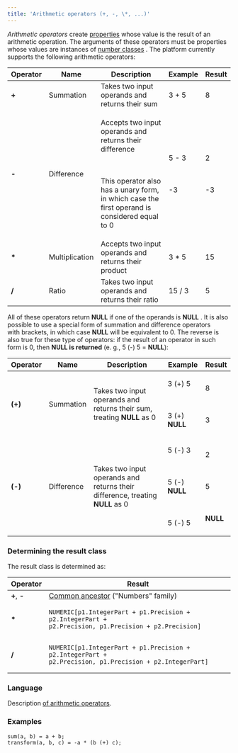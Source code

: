 ```yaml
---
title: 'Arithmetic operators (+, -, \*, ...)'
---
```


*Arithmetic operators* create [properties](Properties.md) whose value is the result of an arithmetic operation. The arguments of these operators must be properties whose values are instances of [number classes](Built-in_classes.md) . The platform currently supports the following arithmetic operators:

|Operator|Name|Description|Example|Result|
|---|---|---|---|---|
|<strong>+</strong>|Summation|Takes two input operands and returns their sum|3 + 5|8|
|<strong>-</strong>|Difference|<p>Accepts two input operands and returns their difference</p><br/><p>This operator also has a unary form, in which case the first operand is considered equal to 0</p>|<p>5 - 3</p><br/><p>-3</p>|<p>2</p><br/><p>-3</p>|
|<strong>*</strong>|Multiplication|Accepts two input operands and returns their product|3 * 5|15|
|<strong>/</strong>|Ratio|Takes two input operands and returns their ratio|15 / 3|5|

All of these operators return **NULL** if one of the operands is **NULL** . It is also possible to use a special form of summation and difference operators with brackets, in which case **NULL** will be equivalent to 0. The reverse is also true for these type of operators: if the result of an operator in such form is 0, then **NULL is returned** (e. g., 5 (-) 5 = **NULL**):

|<strong>Operator</strong>|<strong>Name</strong>|<strong>Description</strong>|<strong>Example</strong>|<strong>Result</strong>|
|---|---|---|---|---|
|<strong>(+)</strong>|Summation|Takes two input operands and returns their sum, treating <strong>NULL</strong> as 0|<p>3 (+) 5</p><br/><p>3 (+) <strong>NULL</strong></p>|<p>8</p><br/><p>3</p>|
|<strong>(-)</strong>|Difference|Takes two input operands and returns their difference, treating <strong>NULL</strong> as 0|<p>5 (-) 3</p><br/><p>5 (-) <strong>NULL</strong></p><br/><p>5 (-) 5</p>|<p>2</p><br/><p>5</p><br/><p><strong>NULL</strong></p>|

### Determining the result class

The result class is determined as:

|Operator|Result|
|---|---|
|<strong>+</strong>, <strong>-</strong>|[Common ancestor](Built-in_classes.md#commonparentclass) ("Numbers" family)|
|<strong>*</strong>|<pre><code>NUMERIC[p1.IntegerPart + p1.Precision + p2.IntegerPart + p2.Precision, p1.Precision + p2.Precision]</code></pre>|
|<strong>/</strong>|<pre><code>NUMERIC[p1.IntegerPart + p1.Precision + p2.IntegerPart + p2.Precision, p1.Precision + p2.IntegerPart]</code></pre>|

  

### Language

Description [of arithmetic operators](Arithmetic_operators.md).

### Examples

```lsf
sum(a, b) = a + b;
transform(a, b, c) = -a * (b (+) c);
```
